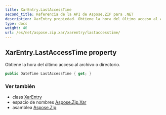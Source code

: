 ```yaml
---
title: XarEntry.LastAccessTime
second_title: Referencia de la API de Aspose.ZIP para .NET
description: XarEntry propiedad. Obtiene la hora del último acceso al archivo o directorio.
type: docs
weight: 40
url: /es/net/aspose.zip.xar/xarentry/lastaccesstime/
---
```

## XarEntry.LastAccessTime property

Obtiene la hora del último acceso al archivo o directorio.

```csharp
public DateTime LastAccessTime { get; }
```

### Ver también

* class [XarEntry](../)
* espacio de nombres [Aspose.Zip.Xar](../../xarentry/)
* asamblea [Aspose.Zip](../../../)


